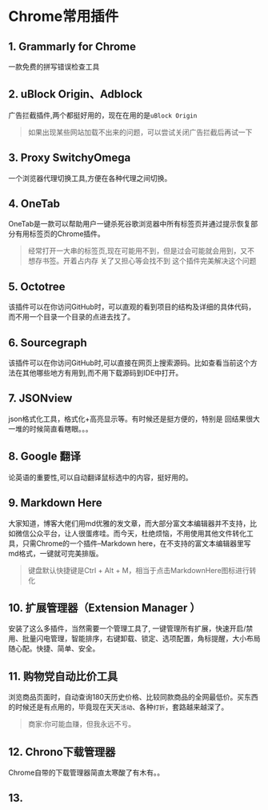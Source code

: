 # Chrome常用插件

## 1. Grammarly for Chrome

一款免费的拼写错误检查工具

## 2. uBlock Origin、Adblock

广告拦截插件,两个都挺好用的，现在在用的是`uBlock Origin`

> 如果出现某些网站加载不出来的问题，可以尝试关闭广告拦截后再试一下

## 3. Proxy SwitchyOmega

一个浏览器代理切换工具,方便在各种代理之间切换。

## 4. OneTab

 OneTab是一款可以帮助用户一键杀死谷歌浏览器中所有标签页并通过提示恢复部分有用标签页的Chrome插件。 

> 经常打开一大串的标签页,现在可能用不到，但是过会可能就会用到，又不想存书签。开着占内存 关了又担心等会找不到 这个插件完美解决这个问题

## 5. Octotree

该插件可以在你访问GitHub时，可以直观的看到项目的结构及详细的具体代码，而不用一个目录一个目录的点进去找了。

## 6. Sourcegraph

该插件可以在你访问GitHub时,可以直接在网页上搜索源码。比如查看当前这个方法在其他哪些地方有用到,而不用下载源码到IDE中打开。

## 7. JSONview

json格式化工具，格式化+高亮显示等。有时候还是挺方便的，特别是 回结果很大一堆的时候简直看瞎眼。。。

## 8. Google 翻译

论英语的重要性,可以自动翻译鼠标选中的内容，挺好用的。

## 9. Markdown Here

 大家知道，博客大佬们用md优雅的发文章，而大部分富文本编辑器并不支持，比如微信公众平台，让人很蛋疼哇。而今天，杜绝烦恼，不用使用其他文件转化工具，只需Chrome的一个插件–Markdown here，在不支持的富文本编辑器里写md格式，一键就可完美排版。 

>  键盘默认快捷键是Ctrl + Alt + M，相当于点击MarkdownHere图标进行转化 

## 10.  扩展管理器（Extension Manager ）

安装了这么多插件，当然需要一个管理工具了, 一键管理所有扩展，快速开启/禁用、批量闪电管理，智能排序，右键卸载、锁定、选项配置，角标提醒，大小布局随心配。快捷、简单、安全。



## 11.  购物党自动比价工具 

浏览商品页面时，自动查询180天历史价格、比较同款商品的全网最低价。买东西的时候还是有点用的，毕竟现在天天`活动`、各种`打折`，套路越来越深了。

> 商家:你可能血赚，但我永远不亏。

## 12.  **Chrono下载管理器** 

Chrome自带的下载管理器简直太寒酸了有木有。。

## 13. 